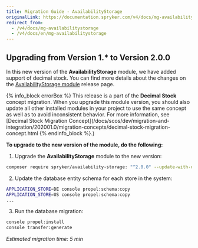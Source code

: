 ```yaml
---
title: Migration Guide - AvailabilityStorage
originalLink: https://documentation.spryker.com/v4/docs/mg-availabilitystorage
redirect_from:
  - /v4/docs/mg-availabilitystorage
  - /v4/docs/en/mg-availabilitystorage
---
```


## Upgrading from Version 1.* to Version 2.0.0
In this new version of the **AvailabilityStorage** module, we have added support of decimal stock. You can find more details about the changes on the [AvailabilityStorage module](https://github.com/spryker/availability-storage/releases) release page.

{% info_block errorBox %}
This release is a part of the **Decimal Stock** concept migration. When you upgrade this module version, you should also update all other installed modules in your project to use the same concept as well as to avoid inconsistent behavior. For more information, see [Decimal Stock Migration Concept](/docs/scos/dev/migration-and-integration/202001.0/migration-concepts/decimal-stock-migration-concept.html
{% endinfo_block %}.)

**To upgrade to the new version of the module, do the following:**
1. Upgrade the **AvailabilityStorage** module to the new version:

```bash
composer require spryker/availability-storage: "^2.0.0" --update-with-dependencies
```
2. Update the database entity schema for each store in the system:

```bash
APPLICATION_STORE=DE console propel:schema:copy
APPLICATION_STORE=US console propel:schema:copy
...
```
3. Run the database migration:

```bash
console propel:install
console transfer:generate
```
*Estimated migration time: 5 min*
